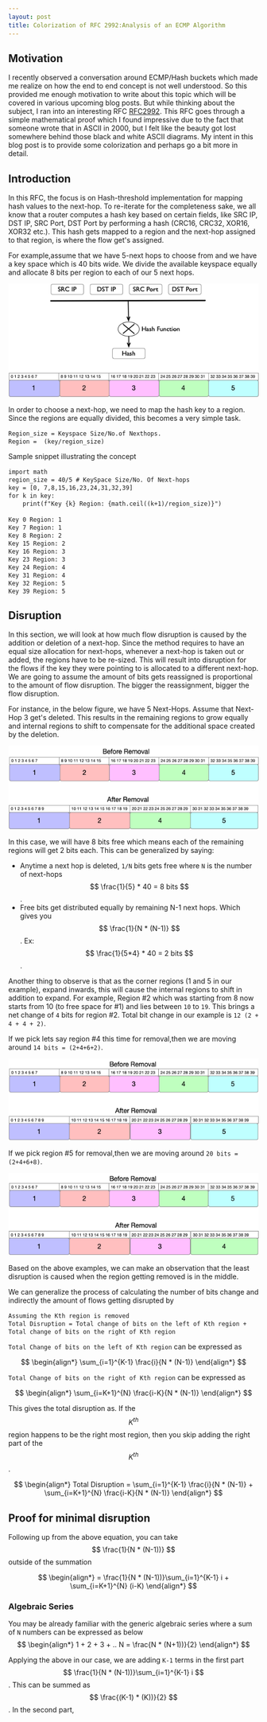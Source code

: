 ```yaml
---
layout: post
title: Colorization of RFC 2992:Analysis of an ECMP Algorithm
---
```

## Motivation
I recently observed a conversation around ECMP/Hash buckets which made me realize on how the end to end concept is not 
well understood. So this provided me enough motivation to write about this topic which will be covered in various 
upcoming blog posts. But while thinking about the subject, I ran into an interesting RFC [RFC2992](https://tools.ietf.org/html/rfc2992).
This RFC goes through a simple mathematical proof which I found impressive due to the fact that someone wrote that in 
ASCII in 2000, but I felt like the beauty got lost somewhere behind those black and white ASCII diagrams. My intent in this
blog post is to provide some colorization and perhaps go a bit more in detail.

## Introduction
In this RFC, the focus is on Hash-threshold implementation for mapping hash values to the next-hop. To re-iterate for the
completeness sake, we all know that a router computes a hash key based on certain fields, like SRC IP, DST IP, SRC Port, 
DST Port by performing a hash (CRC16, CRC32, XOR16, XOR32 etc.).  This hash gets mapped to a region and the next-hop assigned
to that region, is where the flow get's assigned.

For example,assume that we have 5-next hops to choose from and we have a key space which is 40 bits wide. We divide the 
available keyspace equally and allocate 8 bits per region to each of our 5 next hops.

![ECMP Hashing](/images/post2/ecmp_analysis_fig1.png "ECMP Hashing")

In order to choose a next-hop, we need to map the hash key to a region. Since the regions are equally divided, this becomes
a very simple task.

```
Region_size = Keyspace Size/No.of Nexthops. 
Region =  (key/region_size)
```

Sample snippet illustrating the concept

```jupyterpython
import math
region_size = 40/5 # KeySpace Size/No. Of Next-hops
key = [0, 7,8,15,16,23,24,31,32,39]
for k in key:
    print(f"Key {k} Region: {math.ceil((k+1)/region_size)}")

Key 0 Region: 1
Key 7 Region: 1
Key 8 Region: 2
Key 15 Region: 2
Key 16 Region: 3
Key 23 Region: 3
Key 24 Region: 4
Key 31 Region: 4
Key 32 Region: 5
Key 39 Region: 5
```

## Disruption
In this section, we will look at how much flow disruption is caused by the addition or deletion of a next-hop. Since the
method requires to have an equal size allocation for next-hops, whenever a next-hop is taken out or added, the regions have
to be re-sized. This will result into disruption for the flows if the key they were pointing to is allocated to a different
next-hop. We are going to assume the amount of bits gets reassigned is proportional to the amount of flow disruption. The
bigger the reassignment, bigger the flow disruption.

For instance, in the below figure, we have 5 Next-Hops. Assume that Next-Hop 3 get's deleted. This results in the remaining
regions to grow equally and internal regions to shift to compensate for the additional space created by the deletion.

![Flow Disruption1](/images/post2/ecmp_analysis_fig2.png "Flow Disruption Region3")

In this case, we will have 8 bits free which means each of the remaining regions will get 2 bits each. This can be generalized by saying:

* Anytime a next hop is deleted, `1/N` bits gets free where `N` is the number of next-hops $$ \frac{1}{5} * 40 = 8 bits $$.
* Free bits get distributed equally by remaining N-1 next hops. Which gives you $$ \frac{1}{N * (N-1)} $$.  Ex: $$ \frac{1}{5*4} * 40 = 2 bits $$.

Another thing to observe is that as the corner regions (1 and 5 in our example), expand inwards, this will cause the internal
regions to shift in addition to expand. For example, Region #2 which was starting from 8 now starts from 10 (to free space for #1)
and lies between `10` to `19`. This brings a net change of `4` bits for region #2. Total bit change in our example is `12 (2 + 4 + 4 + 2)`. 

If we pick lets say region #4 this time for removal,then we are moving around `14 bits = (2+4+6+2)`. 

![Flow Disruption2](/images/post2/ecmp_analysis_fig3.png "Flow Disruption Region4")

If we pick region #5 for removal,then we are moving around `20 bits = (2+4+6+8)`.

![Flow Disruption3](/images/post2/ecmp_analysis_fig4.png "Flow Disruption Region5")

Based on the above examples, we can make an observation that the least disruption is caused when the region getting removed is in the middle.

We can generalize the process of calculating the number of bits change and indirectly the amount of flows getting disrupted by

```
Assuming the Kth region is removed
Total Disruption = Total change of bits on the left of Kth region + Total change of bits on the right of Kth region
````

`Total Change of bits on the left of Kth region` can be expressed as

$$
\begin{align*}
\sum_{i=1}^{K-1} \frac{i}{N * (N-1)}
\end{align*}
$$

`Total Change of bits on the right of Kth region` can be expressed as

$$
\begin{align*}
\sum_{i=K+1}^{N} \frac{i-K}{N * (N-1)}
\end{align*}
$$

This gives the total disruption as. If the $$ K^{th} $$ region happens to be the right most region, then you skip adding
the right part of the $$ K^{th} $$.

$$
\begin{align*}
Total Disruption = \sum_{i=1}^{K-1} \frac{i}{N * (N-1)} + \sum_{i=K+1}^{N} \frac{i-K}{N * (N-1)}
\end{align*}
$$


## Proof for minimal disruption
Following up from the above equation, you can take $$ \frac{1}{N * (N-1))} $$ outside of the summation

$$
\begin{align*}
=  \frac{1}{N * (N-1))}\sum_{i=1}^{K-1} i + \sum_{i=K+1}^{N} (i-K)
\end{align*}
$$

### Algebraic Series
You may be already familiar with the generic algebraic series where a sum of `N` numbers can be expressed as below
$$
\begin{align*}
1 + 2 + 3 + .. N  = \frac{N * (N+1))}{2}
\end{align*}
$$

Applying the above in our case, we are adding `K-1` terms in the first part $$ \frac{1}{N * (N-1))}\sum_{i=1}^{K-1} i $$. This can be summed
as $$ \frac{(K-1) * (K))}{2} $$. In the second part, 

